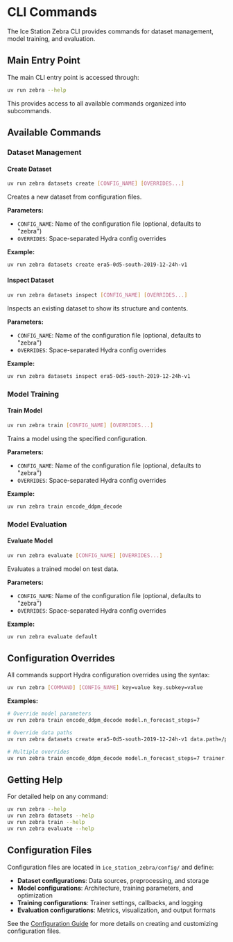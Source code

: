 # CLI Commands

The Ice Station Zebra CLI provides commands for dataset management, model training, and evaluation.

## Main Entry Point

The main CLI entry point is accessed through:

```bash
uv run zebra --help
```

This provides access to all available commands organized into subcommands.

## Available Commands

### Dataset Management

#### Create Dataset
```bash
uv run zebra datasets create [CONFIG_NAME] [OVERRIDES...]
```

Creates a new dataset from configuration files.

**Parameters:**
- `CONFIG_NAME`: Name of the configuration file (optional, defaults to "zebra")
- `OVERRIDES`: Space-separated Hydra config overrides

**Example:**
```bash
uv run zebra datasets create era5-0d5-south-2019-12-24h-v1
```

#### Inspect Dataset
```bash
uv run zebra datasets inspect [CONFIG_NAME] [OVERRIDES...]
```

Inspects an existing dataset to show its structure and contents.

**Parameters:**
- `CONFIG_NAME`: Name of the configuration file (optional, defaults to "zebra")
- `OVERRIDES`: Space-separated Hydra config overrides

**Example:**
```bash
uv run zebra datasets inspect era5-0d5-south-2019-12-24h-v1
```

### Model Training

#### Train Model
```bash
uv run zebra train [CONFIG_NAME] [OVERRIDES...]
```

Trains a model using the specified configuration.

**Parameters:**
- `CONFIG_NAME`: Name of the configuration file (optional, defaults to "zebra")
- `OVERRIDES`: Space-separated Hydra config overrides

**Example:**
```bash
uv run zebra train encode_ddpm_decode
```

### Model Evaluation

#### Evaluate Model
```bash
uv run zebra evaluate [CONFIG_NAME] [OVERRIDES...]
```

Evaluates a trained model on test data.

**Parameters:**
- `CONFIG_NAME`: Name of the configuration file (optional, defaults to "zebra")
- `OVERRIDES`: Space-separated Hydra config overrides

**Example:**
```bash
uv run zebra evaluate default
```

## Configuration Overrides

All commands support Hydra configuration overrides using the syntax:

```bash
uv run zebra [COMMAND] [CONFIG_NAME] key=value key.subkey=value
```

**Examples:**
```bash
# Override model parameters
uv run zebra train encode_ddpm_decode model.n_forecast_steps=7

# Override data paths
uv run zebra datasets create era5-0d5-south-2019-12-24h-v1 data.path=/path/to/data

# Multiple overrides
uv run zebra train encode_ddpm_decode model.n_forecast_steps=7 trainer.max_epochs=100
```

## Getting Help

For detailed help on any command:

```bash
uv run zebra --help
uv run zebra datasets --help
uv run zebra train --help
uv run zebra evaluate --help
```

## Configuration Files

Configuration files are located in `ice_station_zebra/config/` and define:

- **Dataset configurations**: Data sources, preprocessing, and storage
- **Model configurations**: Architecture, training parameters, and optimization
- **Training configurations**: Trainer settings, callbacks, and logging
- **Evaluation configurations**: Metrics, visualization, and output formats

See the [Configuration Guide](configuration.md) for more details on creating and customizing configuration files.

